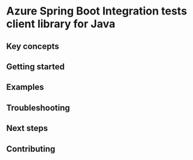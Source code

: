 # Azure Spring Boot Integration tests client library for Java

## Key concepts
## Getting started
## Examples
## Troubleshooting
## Next steps
## Contributing
